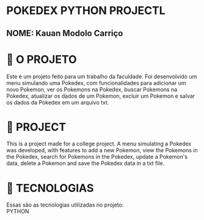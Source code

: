 <h1>POKEDEX PYTHON PROJECTL</h1>
<h2>NOME: Kauan Modolo Carriço</h1>

# 🚧 O PROJETO
Este é um projeto feito para um trabalho da faculdade. Foi desenvolvido um menu simulando uma Pokedex, com funcionalidades para adicionar um novo Pokemon, ver os Pokemons na Pokedex, buscar Pokemons na Pokedex, atualizar os dados de um Pokemon, excluir um Pokemon e salvar os dados da Pokedex em um arquivo txt.

# 🚧 PROJECT
This is a project made for a college project. A menu simulating a Pokedex was developed, with features to add a new Pokemon, view the Pokemons in the Pokedex, search for Pokemons in the Pokedex, update a Pokemon's data, delete a Pokemon and save the Pokedex data in a txt file.

# 🚀 TECNOLOGIAS
Essas são as tecnologias utilizadas no projeto:
<br>
PYTHON

